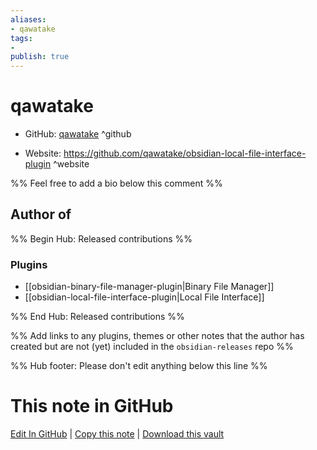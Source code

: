 ```yaml
---
aliases:
- qawatake
tags:
- 
publish: true
---
```


# qawatake

- GitHub: [qawatake](https://github.com/qawatake/) ^github
<!-- - Discord: `@` ^discord-->
- Website: <https://github.com/qawatake/obsidian-local-file-interface-plugin> ^website
<!-- - [[Publish sites|Publish site]]: <https://> ^publish-->

%% Feel free to add a bio below this comment %%


## Author of

%% Begin Hub: Released contributions %%
### Plugins
- [[obsidian-binary-file-manager-plugin|Binary File Manager]]
- [[obsidian-local-file-interface-plugin|Local File Interface]]

%% End Hub: Released contributions %%

%% Add links to any plugins, themes or other notes that the author has created but are not (yet) included in the `obsidian-releases` repo %%

<!--
### Unlisted plugins
-->

<!--
### Others
-->

<!--
## Sponsor this author
-->

<!-- - [[GitHub sponsors]]: [Sponsor @qawatake on GitHub Sponsors](https://github.com/sponsors/qawatake) ^github-sponsor-->
<!-- - [[Buy me a coffee]]: <https://> ^buy-me-a-coffee-->
<!-- - [[PayPal]]: <https://> ^paypal-->
<!-- - [[Patreon]]: <https://> ^patreon-->

<!--
## Follow this author
-->

<!-- - [[YouTube Channels|On YouTube]]: <https://> ^youtube-->
<!-- - Twitter: <https://> ^twitter-->
<!-- - ... -->

%% Hub footer: Please don't edit anything below this line %%

# This note in GitHub

<span class="git-footer">[Edit In GitHub](https://github.dev/obsidian-community/obsidian-hub/blob/main/01%20-%20Community/People/qawatake.md "git-hub-edit-note") | [Copy this note](https://raw.githubusercontent.com/obsidian-community/obsidian-hub/main/01%20-%20Community/People/qawatake.md "git-hub-copy-note") | [Download this vault](https://github.com/obsidian-community/obsidian-hub/archive/refs/heads/main.zip "git-hub-download-vault") </span>
